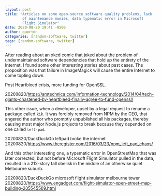 ```yaml
---
layout: post
title: "Articles on some open-source software quality problems, lack
        of maintenance monies, data typematic error in Microsoft
        Flight Simulator"
date: 2020-08-20 19:41 -0500
author: quorten
categories: [random-software, twitter]
tags: [random-software, twitter]
---
```


After reading about an xkcd comic that joked about the problem of
undermaintained software dependencies that hold up the entirety of the
Internet, I found some other interesting stories about past cases.
The proposition was that failure in ImageMagick will cause the entire
Internet to come topling down.

Post Heartbleed crisis, more funding for OpenSSL.

20200820/https://arstechnica.com/information-technology/2014/04/tech-giants-chastened-by-heartbleed-finally-agree-to-fund-openssl/

This other issue, when a developer, upset by a legal request to rename
a package called `kik`.  It was forcibly removed from NPM by the CEO,
that angered the author who promptly unpublished all his packages,
thereby causing most major Node.js projects to break because they
depended on one called `left-pad`.

20200820/DuckDuckGo leftpad broke the internet  
20200820/https://www.theregister.com/2016/03/23/npm_left_pad_chaos/

And this other interesting one, a typematic error in OpenStreetMap
that was later corrected, but not before Microsoft Flight Simulator
pulled in the data, resulted in a 212-story tall obelisk in the middle
of an otherwise quiet Melbourne suburb.

20200820/DuckDuckGo microsoft flight simulator melbourne tower  
20200820/https://www.engadget.com/flight-simulator-open-street-map-building-205545509.html
